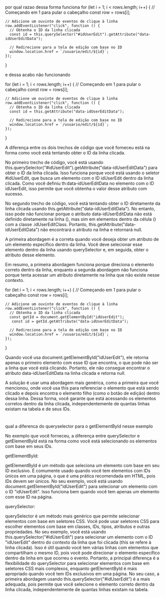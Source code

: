 por qual razao dessa forma funciona 
for (let i = 1; i < rows.length; i++) { // Começando em 1 para pular o cabeçalho
const row = rows[i];

    // Adicione um ouvinte de eventos de clique à linha
    row.addEventListener("click", function () {
      // Obtenha o ID da linha clicada
      const id = this.querySelector("#idUserEdit").getAttribute("data-idUserEditData");

      // Redirecione para a tela de edição com base no ID
      window.location.href = `/usuario/edit/${id}`;
    });
} 

e dessa acabo não funcionando 

for (let i = 1; i < rows.length; i++) { // Começando em 1 para pular o cabeçalho
const row = rows[i];

    // Adicione um ouvinte de eventos de clique à linha
    row.addEventListener("click", function () {
      // Obtenha o ID da linha clicada
      const id = this.getAttribute("data-idUserEditData");

      // Redirecione para a tela de edição com base no ID
      window.location.href = `/usuario/edit/${id}`;
    });
}

A diferença entre os dois trechos de código que você forneceu está na forma como você está tentando obter o ID da linha clicada.

No primeiro trecho de código, você está usando this.querySelector("#idUserEdit").getAttribute("data-idUserEditData") para obter o ID da linha clicada. Isso funciona porque você está usando o seletor #idUserEdit, que busca um elemento com o ID idUserEdit dentro da linha clicada. Como você definiu th:data-idUserEditData no elemento com o ID idUserEdit, isso permite que você obtenha o valor desse atributo com sucesso.

No segundo trecho de código, você está tentando obter o ID diretamente da linha clicada usando this.getAttribute("data-idUserEditData"). No entanto, isso pode não funcionar porque o atributo data-idUserEditData não está definido diretamente na linha (<tr>), mas sim em elementos dentro da célula (<td>) com a classe .idUserEditClass. Portanto, this.getAttribute("data-idUserEditData") não encontrará o atributo na linha e retornará null.

A primeira abordagem é a correta quando você deseja obter um atributo de um elemento específico dentro da linha. Você deve selecionar esse elemento dentro da linha usando querySelector e, em seguida, obter o atributo desse elemento.

Em resumo, a primeira abordagem funciona porque direciona o elemento correto dentro da linha, enquanto a segunda abordagem não funciona porque tenta acessar um atributo diretamente na linha que não existe nesse contexto.


for (let i = 1; i < rows.length; i++) { // Começando em 1 para pular o cabeçalho
const row = rows[i];

    // Adicione um ouvinte de eventos de clique à linha
    row.addEventListener("click", function () {
      // Obtenha o ID da linha clicada
      const getId = document.getElementById("idUserEdit");
       const id = getId.getAttribute("data-idUserEditData");
  
      // Redirecione para a tela de edição com base no ID
      window.location.href = `/usuario/edit/${id}`;
    });
}

Quando você usa document.getElementById("idUserEdit"), ele retorna apenas o primeiro elemento com esse ID que encontra, o que pode não ser a linha que você está clicando. Portanto, ele não consegue encontrar o atributo data-idUserEditData na linha clicada e retorna null.

A solução é usar uma abordagem mais genérica, como a primeira que você mencionou, onde você usa this para referenciar o elemento que está sendo clicado e depois encontra o elemento filho (como o botão de edição) dentro dessa linha. Dessa forma, você garante que está acessando os elementos corretos dentro da linha clicada, independentemente de quantas linhas existam na tabela e de seus IDs.

#
#

qual a diferenca do queryselector para o getElementById nesse exemplo

No exemplo que você forneceu, a diferença entre querySelector e getElementById está na forma como você está selecionando os elementos com base em seus IDs.

getElementById:

getElementById é um método que seleciona um elemento com base em seu ID exclusivo.
É comumente usado quando você tem elementos com IDs únicos em uma página, o que é uma prática recomendada em HTML, pois IDs devem ser únicos.
No seu exemplo, você está usando document.getElementById("idUserEdit") para selecionar um elemento com o ID "idUserEdit". Isso funciona bem quando você tem apenas um elemento com esse ID na página.

querySelector:

querySelector é um método mais genérico que permite selecionar elementos com base em seletores CSS.
Você pode usar seletores CSS para escolher elementos com base em classes, IDs, tipos, atributos e outras propriedades.
No seu exemplo, você está usando this.querySelector("#idUserEdit") para selecionar um elemento com o ID "idUserEdit" dentro do contexto da linha que foi clicada (this se refere à linha clicada).
Isso é útil quando você tem várias linhas com elementos que compartilham o mesmo ID, pois você pode direcionar o elemento específico dentro da linha em que ocorreu o evento.
Portanto, a principal diferença é a flexibilidade do querySelector para selecionar elementos com base em seletores CSS mais complexos, enquanto getElementById é mais apropriado quando você tem IDs exclusivos em uma página. No seu caso, a primeira abordagem usando this.querySelector("#idUserEdit") é a mais adequada, pois permite que você selecione o elemento correto dentro da linha clicada, independentemente de quantas linhas existam na tabela.